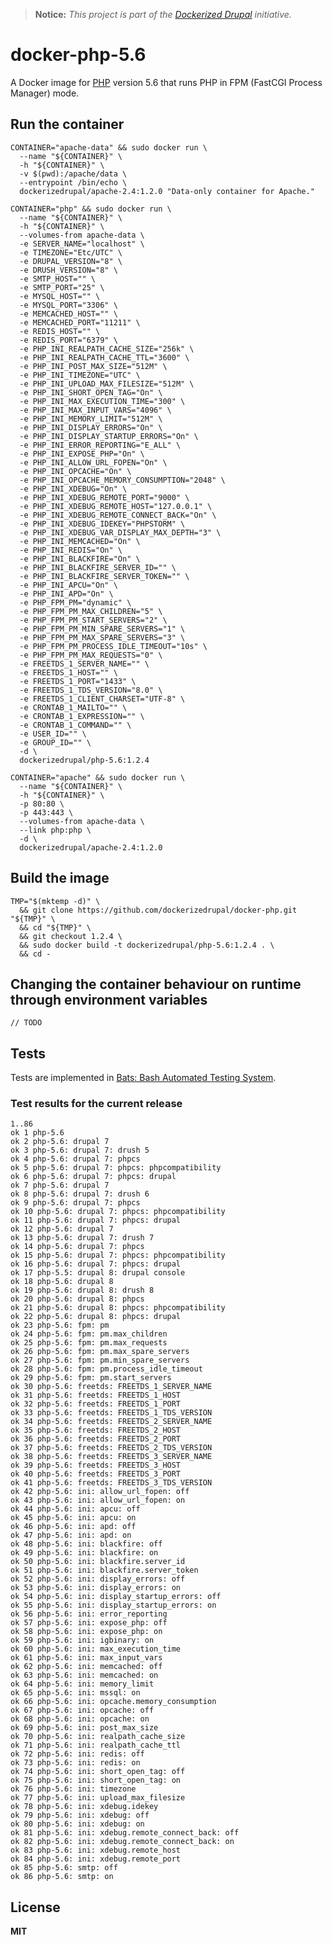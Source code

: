 > **Notice:** *This project is part of the [Dockerized Drupal](https://dockerizedrupal.com/) initiative.*

# docker-php-5.6

A Docker image for [PHP](http://php.net/) version 5.6 that runs PHP in FPM (FastCGI Process Manager) mode.

## Run the container

    CONTAINER="apache-data" && sudo docker run \
      --name "${CONTAINER}" \
      -h "${CONTAINER}" \
      -v $(pwd):/apache/data \
      --entrypoint /bin/echo \
      dockerizedrupal/apache-2.4:1.2.0 "Data-only container for Apache."

    CONTAINER="php" && sudo docker run \
      --name "${CONTAINER}" \
      -h "${CONTAINER}" \
      --volumes-from apache-data \
      -e SERVER_NAME="localhost" \
      -e TIMEZONE="Etc/UTC" \
      -e DRUPAL_VERSION="8" \
      -e DRUSH_VERSION="8" \
      -e SMTP_HOST="" \
      -e SMTP_PORT="25" \
      -e MYSQL_HOST="" \
      -e MYSQL_PORT="3306" \
      -e MEMCACHED_HOST="" \
      -e MEMCACHED_PORT="11211" \
      -e REDIS_HOST="" \
      -e REDIS_PORT="6379" \
      -e PHP_INI_REALPATH_CACHE_SIZE="256k" \
      -e PHP_INI_REALPATH_CACHE_TTL="3600" \
      -e PHP_INI_POST_MAX_SIZE="512M" \
      -e PHP_INI_TIMEZONE="UTC" \
      -e PHP_INI_UPLOAD_MAX_FILESIZE="512M" \
      -e PHP_INI_SHORT_OPEN_TAG="On" \
      -e PHP_INI_MAX_EXECUTION_TIME="300" \
      -e PHP_INI_MAX_INPUT_VARS="4096" \
      -e PHP_INI_MEMORY_LIMIT="512M" \
      -e PHP_INI_DISPLAY_ERRORS="On" \
      -e PHP_INI_DISPLAY_STARTUP_ERRORS="On" \
      -e PHP_INI_ERROR_REPORTING="E_ALL" \
      -e PHP_INI_EXPOSE_PHP="On" \
      -e PHP_INI_ALLOW_URL_FOPEN="On" \
      -e PHP_INI_OPCACHE="On" \
      -e PHP_INI_OPCACHE_MEMORY_CONSUMPTION="2048" \
      -e PHP_INI_XDEBUG="On" \
      -e PHP_INI_XDEBUG_REMOTE_PORT="9000" \
      -e PHP_INI_XDEBUG_REMOTE_HOST="127.0.0.1" \
      -e PHP_INI_XDEBUG_REMOTE_CONNECT_BACK="On" \
      -e PHP_INI_XDEBUG_IDEKEY="PHPSTORM" \
      -e PHP_INI_XDEBUG_VAR_DISPLAY_MAX_DEPTH="3" \
      -e PHP_INI_MEMCACHED="On" \
      -e PHP_INI_REDIS="On" \
      -e PHP_INI_BLACKFIRE="On" \
      -e PHP_INI_BLACKFIRE_SERVER_ID="" \
      -e PHP_INI_BLACKFIRE_SERVER_TOKEN="" \
      -e PHP_INI_APCU="On" \
      -e PHP_INI_APD="On" \
      -e PHP_FPM_PM="dynamic" \
      -e PHP_FPM_PM_MAX_CHILDREN="5" \
      -e PHP_FPM_PM_START_SERVERS="2" \
      -e PHP_FPM_PM_MIN_SPARE_SERVERS="1" \
      -e PHP_FPM_PM_MAX_SPARE_SERVERS="3" \
      -e PHP_FPM_PM_PROCESS_IDLE_TIMEOUT="10s" \
      -e PHP_FPM_PM_MAX_REQUESTS="0" \
      -e FREETDS_1_SERVER_NAME="" \
      -e FREETDS_1_HOST="" \
      -e FREETDS_1_PORT="1433" \
      -e FREETDS_1_TDS_VERSION="8.0" \
      -e FREETDS_1_CLIENT_CHARSET="UTF-8" \
      -e CRONTAB_1_MAILTO="" \
      -e CRONTAB_1_EXPRESSION="" \
      -e CRONTAB_1_COMMAND="" \
      -e USER_ID="" \
      -e GROUP_ID="" \
      -d \
      dockerizedrupal/php-5.6:1.2.4

    CONTAINER="apache" && sudo docker run \
      --name "${CONTAINER}" \
      -h "${CONTAINER}" \
      -p 80:80 \
      -p 443:443 \
      --volumes-from apache-data \
      --link php:php \
      -d \
      dockerizedrupal/apache-2.4:1.2.0
      
## Build the image

    TMP="$(mktemp -d)" \
      && git clone https://github.com/dockerizedrupal/docker-php.git "${TMP}" \
      && cd "${TMP}" \
      && git checkout 1.2.4 \
      && sudo docker build -t dockerizedrupal/php-5.6:1.2.4 . \
      && cd -

## Changing the container behaviour on runtime through environment variables

    // TODO

## Tests

Tests are implemented in [Bats: Bash Automated Testing System](https://github.com/sstephenson/bats).

### Test results for the current release

    1..86
    ok 1 php-5.6
    ok 2 php-5.6: drupal 7
    ok 3 php-5.6: drupal 7: drush 5
    ok 4 php-5.6: drupal 7: phpcs
    ok 5 php-5.6: drupal 7: phpcs: phpcompatibility
    ok 6 php-5.6: drupal 7: phpcs: drupal
    ok 7 php-5.6: drupal 7
    ok 8 php-5.6: drupal 7: drush 6
    ok 9 php-5.6: drupal 7: phpcs
    ok 10 php-5.6: drupal 7: phpcs: phpcompatibility
    ok 11 php-5.6: drupal 7: phpcs: drupal
    ok 12 php-5.6: drupal 7
    ok 13 php-5.6: drupal 7: drush 7
    ok 14 php-5.6: drupal 7: phpcs
    ok 15 php-5.6: drupal 7: phpcs: phpcompatibility
    ok 16 php-5.6: drupal 7: phpcs: drupal
    ok 17 php-5.5: drupal 8: drupal console
    ok 18 php-5.6: drupal 8
    ok 19 php-5.6: drupal 8: drush 8
    ok 20 php-5.6: drupal 8: phpcs
    ok 21 php-5.6: drupal 8: phpcs: phpcompatibility
    ok 22 php-5.6: drupal 8: phpcs: drupal
    ok 23 php-5.6: fpm: pm
    ok 24 php-5.6: fpm: pm.max_children
    ok 25 php-5.6: fpm: pm.max_requests
    ok 26 php-5.6: fpm: pm.max_spare_servers
    ok 27 php-5.6: fpm: pm.min_spare_servers
    ok 28 php-5.6: fpm: pm.process_idle_timeout
    ok 29 php-5.6: fpm: pm.start_servers
    ok 30 php-5.6: freetds: FREETDS_1_SERVER_NAME
    ok 31 php-5.6: freetds: FREETDS_1_HOST
    ok 32 php-5.6: freetds: FREETDS_1_PORT
    ok 33 php-5.6: freetds: FREETDS_1_TDS_VERSION
    ok 34 php-5.6: freetds: FREETDS_2_SERVER_NAME
    ok 35 php-5.6: freetds: FREETDS_2_HOST
    ok 36 php-5.6: freetds: FREETDS_2_PORT
    ok 37 php-5.6: freetds: FREETDS_2_TDS_VERSION
    ok 38 php-5.6: freetds: FREETDS_3_SERVER_NAME
    ok 39 php-5.6: freetds: FREETDS_3_HOST
    ok 40 php-5.6: freetds: FREETDS_3_PORT
    ok 41 php-5.6: freetds: FREETDS_3_TDS_VERSION
    ok 42 php-5.6: ini: allow_url_fopen: off
    ok 43 php-5.6: ini: allow_url_fopen: on
    ok 44 php-5.6: ini: apcu: off
    ok 45 php-5.6: ini: apcu: on
    ok 46 php-5.6: ini: apd: off
    ok 47 php-5.6: ini: apd: on
    ok 48 php-5.6: ini: blackfire: off
    ok 49 php-5.6: ini: blackfire: on
    ok 50 php-5.6: ini: blackfire.server_id
    ok 51 php-5.6: ini: blackfire.server_token
    ok 52 php-5.6: ini: display_errors: off
    ok 53 php-5.6: ini: display_errors: on
    ok 54 php-5.6: ini: display_startup_errors: off
    ok 55 php-5.6: ini: display_startup_errors: on
    ok 56 php-5.6: ini: error_reporting
    ok 57 php-5.6: ini: expose_php: off
    ok 58 php-5.6: ini: expose_php: on
    ok 59 php-5.6: ini: igbinary: on
    ok 60 php-5.6: ini: max_execution_time
    ok 61 php-5.6: ini: max_input_vars
    ok 62 php-5.6: ini: memcached: off
    ok 63 php-5.6: ini: memcached: on
    ok 64 php-5.6: ini: memory_limit
    ok 65 php-5.6: ini: mssql: on
    ok 66 php-5.6: ini: opcache.memory_consumption
    ok 67 php-5.6: ini: opcache: off
    ok 68 php-5.6: ini: opcache: on
    ok 69 php-5.6: ini: post_max_size
    ok 70 php-5.6: ini: realpath_cache_size
    ok 71 php-5.6: ini: realpath_cache_ttl
    ok 72 php-5.6: ini: redis: off
    ok 73 php-5.6: ini: redis: on
    ok 74 php-5.6: ini: short_open_tag: off
    ok 75 php-5.6: ini: short_open_tag: on
    ok 76 php-5.6: ini: timezone
    ok 77 php-5.6: ini: upload_max_filesize
    ok 78 php-5.6: ini: xdebug.idekey
    ok 79 php-5.6: ini: xdebug: off
    ok 80 php-5.6: ini: xdebug: on
    ok 81 php-5.6: ini: xdebug.remote_connect_back: off
    ok 82 php-5.6: ini: xdebug.remote_connect_back: on
    ok 83 php-5.6: ini: xdebug.remote_host
    ok 84 php-5.6: ini: xdebug.remote_port
    ok 85 php-5.6: smtp: off
    ok 86 php-5.6: smtp: on

## License

**MIT**
